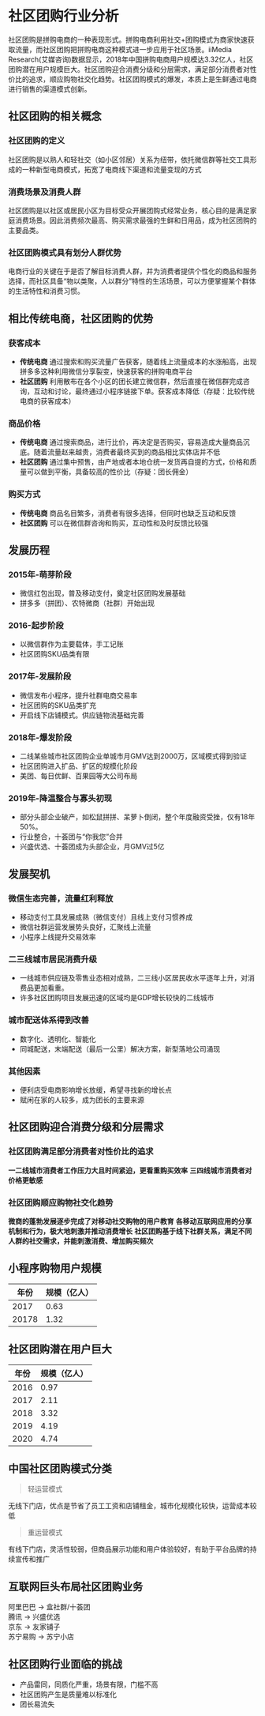 # 社区团购行业分析

社区团购是拼购电商的一种表现形式。拼购电商利用社交+团购模式为商家快速获取流量，而社区团购把拼购电商这种模式进一步应用于社区场景。iiMedia Research(艾媒咨询)数据显示，2018年中国拼购电商用户规模达3.32亿人，社区团购潜在用户规模巨大。社区团购迎合消费分级和分层需求，满足部分消费者对性价比的追求，顺应购物社交化趋势。社区团购模式的爆发，本质上是生鲜通过电商进行销售的渠道模式创新。

## 社区团购的相关概念

### 社区团购的定义

社区团购是以熟人和轻社交（如小区邻居）关系为纽带，依托微信群等社交工具形成的一种新型电商模式，拓宽了电商线下渠道和流量变现的方式

### 消费场景及消费人群

社区团购是以社区或居民小区为目标受众开展团购式经常业务，核心目的是满足家庭消费场景。因此消费频次最高、购买需求最强的生鲜和日用品，成为社区团购的主要品类。

### 社区团购模式具有划分人群优势

电商行业的关键在于是否了解目标消费人群，并为消费者提供个性化的商品和服务选择，而社区具备“物以类聚，人以群分”特性的生活场景，可以方便掌握某个群体的生活特性和消费习惯。

## 相比传统电商，社区团购的优势

### 获客成本

* **传统电商** 通过搜索和购买流量广告获客，随着线上流量成本的水涨船高，出现拼多多这种利用微信分享裂变，快速获客的拼购电商平台
* **社区团购** 利用散布在各个小区的团长建立微信群，然后直接在微信群完成咨询，互动和讨论，最终通过小程序链接下单。获客成本降低（存疑：比较传统电商的获客成本）

### 商品价格

* **传统电商** 通过搜索商品，进行比价，再决定是否购买，容易造成大量商品沉底。随着流量赵来越贵，消费者最终买到的商品相比实体店并不低
* **社区团购** 通过集中预售，由产地或者本地仓统一发货再自提的方式，价格和质量可以做到平衡，具备较高的性价比（存疑：团长佣金）

### 购买方式

* **传统电商** 商品名目繁多，消费者有很多选择，但同时也缺乏互动和反馈
* **社区团购** 可以在微信群咨询和购买，互动性和及时反馈比较强

## 发展历程

### 2015年-萌芽阶段

* 微信红包出现，普及移动支付，奠定社区团购发展基础
* 拼多多（拼团）、农特微商（社群）开始出现

### 2016-起步阶段

* 以微信群作为主要载体，手工记账
* 社区团购SKU品类有限

### 2017年-发展阶段

* 微信发布小程序，提升社群电商交易率
* 社区团购的SKU品类扩充
* 开启线下店铺模式。供应链物流基础完善

### 2018年-爆发阶段

* 二线某些城市社区团购企业单城市月GMV达到2000万，区域模式得到验证
* 社区团购进入扩品、扩区的规模化阶段
* 美团、每日优鲜、百果园等大公司布局

### 2019年-降温整合与寡头初现

* 部分头部企业破产，如松鼠拼拼、呆萝卜倒闭，整个年度融资受挫，仅有18年50%。
* 行业整合，十荟团与“你我您”合并
* 兴盛优选、十荟团成为头部企业，月GMV过5亿

## 发展契机

### 微信生态完善，流量红利释放

* 移动支付工具发展成熟（微信支付）且线上支付习惯养成
* 微信社群运营发展势头良好，汇聚线上流量
* 小程序上线提升交易效率

### 二三线城市居民消费升级

* 一线城市供应链及零售业态相对成熟，二三线小区居民收水平逐年上升，对消费品更加看重。
* 许多社区团购项目发展迅速的区域均是GDP增长较快的二线城市

### 城市配送体系得到改善

* 数字化、透明化、智能化
* 同城配送，末端配送（最后一公里）解决方案，新型落地公司涌现

### 其他因素

* 便利店受电商影响增长放缓，希望寻找新的增长点
* 赋闲在家的人较多，成为团长的主要来源

## 社区团购迎合消费分级和分层需求

### 社区团购满足部分消费者对性价比的追求

**一二线城市消费者工作压力大且时间紧迫，更看重购买效率**
**三四线城市消费者对价格更敏感**

### 社区团购顺应购物社交化趋势

**微商的蓬勃发展逐步完成了对移动社交购物的用户教育**
**各移动互联网应用的分享机制和行为，极大地刺激并推动消费增长**
**社区团购基于线下社群关系，满足不同人群的社交需求，并能刺激消费、增加购买频次**

## 小程序购物用户规模

年份 | 规模（亿人）  
-|-
2017 | 0.63 |  
20178 | 1.32 |  

## 社区团购潜在用户巨大

年份 | 规模（亿人）  
-|-
2016 | 0.97 |  
2017 | 2.11 |  
2018 | 3.32 |  
2019 | 4.19 |  
2020 | 4.74 |  

## 中国社区团购模式分类  

> 轻运营模式  

无线下门店，优点是节省了员工工资和店铺租金，城市化规模化较快，运营成本较低

> 重运营模式  

有线下门店，灵活性较弱，但商品展示功能和用户体验较好，有助于平台品牌的持续宣传和推广

## 互联网巨头布局社区团购业务

阿里巴巴 -> 盒社群/十荟团  
腾讯 -> 兴盛优选  
京东 -> 友家铺子  
苏宁易购 -> 苏宁小店  

## 社区团购行业面临的挑战

* 产品雷同，同质化严重，场景有限，门槛不高
* 社区团购产生是质量难以标准化
* 团长易流失  